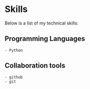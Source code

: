 # Skills

Below is a list of my technical skills:

##  Programming Languages
    - Python
    
##  Collaboration tools
    - github
    - git
